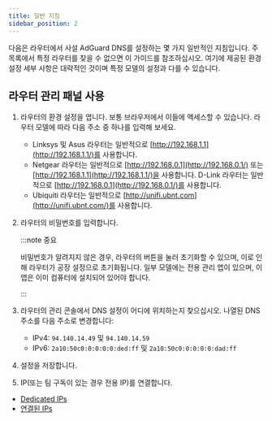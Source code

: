 ```yaml
---
title: 일반 지침
sidebar_position: 2
---
```


다음은 라우터에서 사설 AdGuard DNS를 설정하는 몇 가지 일반적인 지침입니다. 주 목록에서 특정 라우터를 찾을 수 없으면 이 가이드를 참조하십시오. 여기에 제공된 환경 설정 세부 사항은 대략적인 것이며 특정 모델의 설정과 다를 수 있습니다.

## 라우터 관리 패널 사용

1. 라우터의 환경 설정을 엽니다. 보통 브라우저에서 이들에 액세스할 수 있습니다. 라우터 모델에 따라 다음 주소 중 하나를 입력해 보세요.
   - Linksys 및 Asus 라우터는 일반적으로 [http://192.168.1.1](http://192.168.1.1/)를 사용합니다.
   - Netgear 라우터는 일반적으로 [http://192.168.0.1](http://192.168.0.1/) 또는 [http://192.168.1.1](http://192.168.1.1/)을 사용합니다. D-Link 라우터는 일반적으로 [http://192.168.0.1](http://192.168.0.1/)를 사용합니다.
   - Ubiquiti 라우터는 일반적으로 [http://unifi.ubnt.com](http://unifi.ubnt.com/)를 사용합니다.

2. 라우터의 비밀번호를 입력합니다.

   :::note 중요

   비밀번호가 알려지지 않은 경우, 라우터의 버튼을 눌러 초기화할 수 있으며, 이로 인해 라우터가 공장 설정으로 초기화됩니다. 일부 모델에는 전용 관리 앱이 있으며, 이 앱은 이미 컴퓨터에 설치되어 있어야 합니다.

   :::

3. 라우터의 관리 콘솔에서 DNS 설정이 어디에 위치하는지 찾으십시오. 나열된 DNS 주소를 다음 주소로 변경합니다:
   - IPv4: `94.140.14.49` 및 `94.140.14.59`
   - IPv6: `2a10:50c0:0:0:0:0:ded:ff` 및 `2a10:50c0:0:0:0:0:dad:ff`

4. 설정을 저장합니다.

5. IP(또는 팀 구독이 있는 경우 전용 IP)를 연결합니다.

- [Dedicated IPs](/private-dns/connect-devices/other-options/dedicated-ip.md)
- [연결된 IPs](/private-dns/connect-devices/other-options/linked-ip.md)
